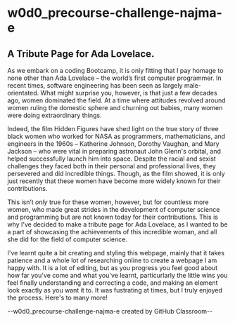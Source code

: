 # w0d0_precourse-challenge-najma-e

## A Tribute Page for Ada Lovelace.

As we embark on a coding Bootcamp, it is only fitting that I pay homage to none other than Ada Lovelace – the world’s first computer programmer. In recent times, software engineering has been seen as largely male-orientated. What might surprise you, however, is that just a few decades ago, women dominated the field.  At a time where attitudes revolved around women ruling the domestic sphere and churning out babies, many women were doing extraordinary things.

Indeed, the film Hidden Figures have shed light on the true story of three black women who worked for NASA as programmers, mathematicians, and engineers in the 1960s – Katherine Johnson, Dorothy Vaughan, and Mary Jackson – who were vital in preparing astronaut John Glenn's orbital, and helped successfully launch him into space. Despite the racial and sexist challenges they faced both in their personal and professional lives, they persevered and did incredible things. Though, as the film showed, it is only just recently that these women have become more widely known for their contributions.

This isn’t *only* true for these women, however, but for countless more women, who made great strides in the development of computer science and programming but are not known today for their contributions. This is why I’ve decided to make a tribute page for Ada Lovelace, as I wanted to be a part of showcasing the achievements of this incredible woman, and all she did for the field of computer science.

I've learnt quite a bit creating and styling this webpage, mainly that it takes patience and a whole lot of researching online to create a webpage I am happy with. It is a lot of editing, but as you progress you feel good about how far you've come and what you've learnt, particurlarly the little wins you feel finally understanding and correcting a code, and making an element look exactly as you want it to. It was fustrating at times, but I truly enjoyed the process. Here's to many more!

--w0d0_precourse-challenge-najma-e created by GitHub Classroom--

